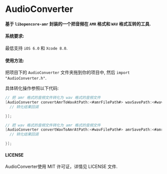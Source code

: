 # AudioConverter
#### 基于 `libopencore-amr` 封装的一个把音频在 `AMR` 格式和 `WAV` 格式互转的工具.

#### 系统要求:

最低支持 `iOS 6.0` 和 `Xcode 8.0`.

#### 使用方法:

把项目下的 `AudioConverter` 文件夹拖到你的项目中, 然后 `import "AudioConverter.h"`.

具体转化操作参照以下代码:

```objective-c
// 把 amr 格式的音频文件转化为 wav 格式的音频文件
[AudioConverter convertAmrToWavAtPath:<#amrFilePath#> wavSavePath:<#wavSavePath#> synchronize:<#synchronize#> completion:^(BOOL success, NSString * _Nullable resultPath) {
  // 转化结果回调
  
}];

// 把 wav 格式的音频文件转化为 amr 格式的音频文件
[AudioConverter convertWavToAmrAtPath:<#wavFilePath#> amrSavePath:<#amrSavePath#> synchronize:<#synchronize#> completion:^(BOOL success, NSString * _Nullable resultPath) {
  // 转化结果回调
  
}];
```

#### LICENSE

AudioConverter使用 MIT 许可证，详情见 LICENSE 文件.